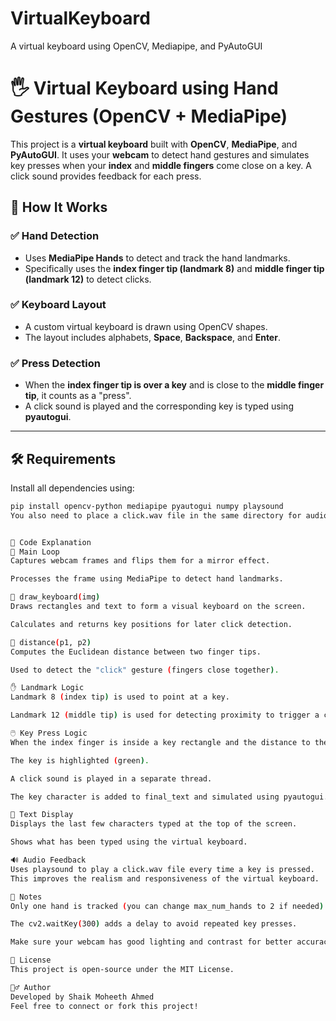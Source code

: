 # VirtualKeyboard
A virtual keyboard using OpenCV, Mediapipe, and PyAutoGUI

# 🖐️ Virtual Keyboard using Hand Gestures (OpenCV + MediaPipe)

This project is a **virtual keyboard** built with **OpenCV**, **MediaPipe**, and **PyAutoGUI**. It uses your **webcam** to detect hand gestures and simulates key presses when your **index** and **middle fingers** come close on a key. A click sound provides feedback for each press.


## 🧠 How It Works

### ✅ Hand Detection
- Uses **MediaPipe Hands** to detect and track the hand landmarks.
- Specifically uses the **index finger tip (landmark 8)** and **middle finger tip (landmark 12)** to detect clicks.

### ✅ Keyboard Layout
- A custom virtual keyboard is drawn using OpenCV shapes.
- The layout includes alphabets, **Space**, **Backspace**, and **Enter**.

### ✅ Press Detection
- When the **index finger tip is over a key** and is close to the **middle finger tip**, it counts as a "press".
- A click sound is played and the corresponding key is typed using **pyautogui**.

---

## 🛠️ Requirements

Install all dependencies using:

```bash
pip install opencv-python mediapipe pyautogui numpy playsound
You also need to place a click.wav file in the same directory for audio feedback.


🧾 Code Explanation
🔁 Main Loop
Captures webcam frames and flips them for a mirror effect.

Processes the frame using MediaPipe to detect hand landmarks.

🎯 draw_keyboard(img)
Draws rectangles and text to form a visual keyboard on the screen.

Calculates and returns key positions for later click detection.

📏 distance(p1, p2)
Computes the Euclidean distance between two finger tips.

Used to detect the "click" gesture (fingers close together).

✋ Landmark Logic
Landmark 8 (index tip) is used to point at a key.

Landmark 12 (middle tip) is used for detecting proximity to trigger a click.

🖱️ Key Press Logic
When the index finger is inside a key rectangle and the distance to the middle finger is small:

The key is highlighted (green).

A click sound is played in a separate thread.

The key character is added to final_text and simulated using pyautogui.

🧾 Text Display
Displays the last few characters typed at the top of the screen.

Shows what has been typed using the virtual keyboard.

🔊 Audio Feedback
Uses playsound to play a click.wav file every time a key is pressed.
This improves the realism and responsiveness of the virtual keyboard.

📌 Notes
Only one hand is tracked (you can change max_num_hands to 2 if needed).

The cv2.waitKey(300) adds a delay to avoid repeated key presses.

Make sure your webcam has good lighting and contrast for better accuracy.

📃 License
This project is open-source under the MIT License.

🙋‍♂️ Author
Developed by Shaik Moheeth Ahmed
Feel free to connect or fork this project!
